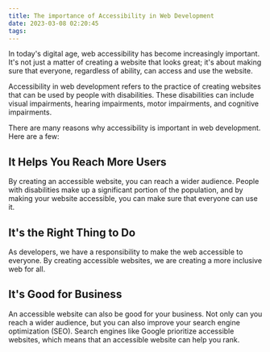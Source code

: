 ```yaml
---
title: The importance of Accessibility in Web Development
date: 2023-03-08 02:20:45
tags:
---
```


In today's digital age, web accessibility has become increasingly important. It's not just a matter of creating a website that looks great; it's about making sure that everyone, regardless of ability, can access and use the website. 

Accessibility in web development refers to the practice of creating websites that can be used by people with disabilities. These disabilities can include visual impairments, hearing impairments, motor impairments, and cognitive impairments. 

There are many reasons why accessibility is important in web development. Here are a few:

## It Helps You Reach More Users

By creating an accessible website, you can reach a wider audience. People with disabilities make up a significant portion of the population, and by making your website accessible, you can make sure that everyone can use it.

## It's the Right Thing to Do

As developers, we have a responsibility to make the web accessible to everyone. By creating accessible websites, we are creating a more inclusive web for all.

## It's Good for Business

An accessible website can also be good for your business. Not only can you reach a wider audience, but you can also improve your search engine optimization (SEO). Search engines like Google prioritize accessible websites, which means that an accessible website can help you rank.